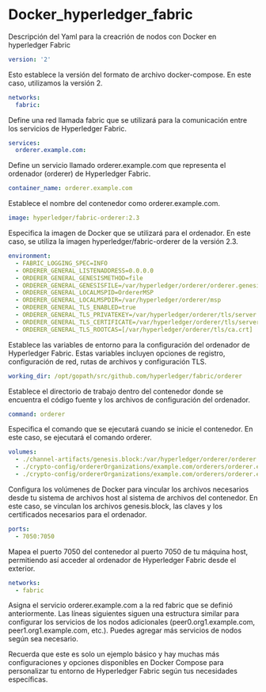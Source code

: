 # Docker_hyperledger_fabric
Descripción del Yaml para la creacrión de nodos con Docker en hyperledger Fabric
```yaml
version: '2'
```
Esto establece la versión del formato de archivo docker-compose. En este caso, utilizamos la versión 2.

```yaml
networks:
  fabric:
```
Define una red llamada fabric que se utilizará para la comunicación entre los servicios de Hyperledger Fabric.


```yaml
services:
  orderer.example.com:
```
Define un servicio llamado orderer.example.com que representa el ordenador (orderer) de Hyperledger Fabric.

```yaml
container_name: orderer.example.com
```
Establece el nombre del contenedor como orderer.example.com.

```yaml
image: hyperledger/fabric-orderer:2.3
```
Especifica la imagen de Docker que se utilizará para el ordenador. En este caso, se utiliza la imagen hyperledger/fabric-orderer de la versión 2.3.
```yaml
environment:
  - FABRIC_LOGGING_SPEC=INFO
  - ORDERER_GENERAL_LISTENADDRESS=0.0.0.0
  - ORDERER_GENERAL_GENESISMETHOD=file
  - ORDERER_GENERAL_GENESISFILE=/var/hyperledger/orderer/orderer.genesis.block
  - ORDERER_GENERAL_LOCALMSPID=OrdererMSP
  - ORDERER_GENERAL_LOCALMSPDIR=/var/hyperledger/orderer/msp
  - ORDERER_GENERAL_TLS_ENABLED=true
  - ORDERER_GENERAL_TLS_PRIVATEKEY=/var/hyperledger/orderer/tls/server.key
  - ORDERER_GENERAL_TLS_CERTIFICATE=/var/hyperledger/orderer/tls/server.crt
  - ORDERER_GENERAL_TLS_ROOTCAS=[/var/hyperledger/orderer/tls/ca.crt]
```
Establece las variables de entorno para la configuración del ordenador de Hyperledger Fabric. Estas variables incluyen opciones de registro, configuración de red, rutas de archivos y configuración TLS.
```yaml
working_dir: /opt/gopath/src/github.com/hyperledger/fabric/orderer
```
Establece el directorio de trabajo dentro del contenedor donde se encuentra el código fuente y los archivos de configuración del ordenador.
```yaml
command: orderer
```
Especifica el comando que se ejecutará cuando se inicie el contenedor. En este caso, se ejecutará el comando orderer.
```yaml
volumes:
  - ./channel-artifacts/genesis.block:/var/hyperledger/orderer/orderer.genesis.block
  - ./crypto-config/ordererOrganizations/example.com/orderers/orderer.example.com/msp:/var/hyperledger/orderer/msp
  - ./crypto-config/ordererOrganizations/example.com/orderers/orderer.example.com/tls:/var/hyperledger/orderer/tls
```
Configura los volúmenes de Docker para vincular los archivos necesarios desde tu sistema de archivos host al sistema de archivos del contenedor. En este caso, se vinculan los archivos genesis.block, las claves y los certificados necesarios para el ordenador.

```yaml
ports:
  - 7050:7050
```
Mapea el puerto 7050 del contenedor al puerto 7050 de tu máquina host, permitiendo así acceder al ordenador de Hyperledger Fabric desde el exterior.
```yaml
networks:
  - fabric
```
Asigna el servicio orderer.example.com a la red fabric que se definió anteriormente.
Las líneas siguientes siguen una estructura similar para configurar los servicios de los nodos adicionales (peer0.org1.example.com, peer1.org1.example.com, etc.). Puedes agregar más servicios de nodos según sea necesario.

Recuerda que este es solo un ejemplo básico y hay muchas más configuraciones y opciones disponibles en Docker Compose para personalizar tu entorno de Hyperledger Fabric según tus necesidades específicas.

